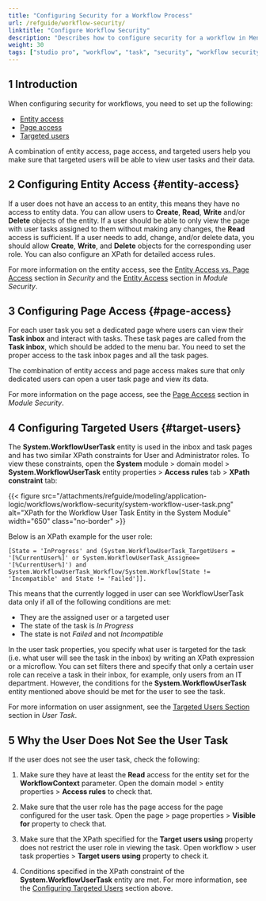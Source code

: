 ```yaml
---
title: "Configuring Security for a Workflow Process"
url: /refguide/workflow-security/
linktitle: "Configure Workflow Security"
description: "Describes how to configure security for a workflow in Mendix Studio Pro."
weight: 30
tags: ["studio pro", "workflow", "task", "security", "workflow security"]
---
```


## 1 Introduction 

When configuring security for workflows, you need to set up the following:

* [Entity access](#entity-access)
* [Page access](#page-access)
* [Targeted users](#target-users)

A combination of entity access, page access, and targeted users help you make sure that targeted users will be able to view user tasks and their data.

## 2 Configuring Entity Access {#entity-access}

If a user does not have an access to an entity, this means they have no access to entity data. You can allow users to **Create**, **Read**, **Write** and/or **Delete** objects of the entity. If a user should be able to only view the page with user tasks assigned to them without making any changes, the **Read** access is sufficient. If a user needs to add, change, and/or delete data, you should allow **Create**, **Write**, and **Delete** objects for the corresponding user role. You can also configure an XPath for detailed access rules. 

For more information on the entity access, see the [Entity Access vs. Page Access](/refguide/security/#entity-vs-page-access) section in *Security* and the [Entity Access](/refguide/module-security/#entity-access) section in *Module Security*.

## 3 Configuring Page Access {#page-access}

For each user task you set a dedicated page where users can view their **Task inbox** and interact with tasks. These task pages are called from the **Task inbox**, which should be added to the menu bar. You need to set the proper access to the task inbox pages and all the task pages.

The combination of entity access and page access makes sure that only dedicated users can open a user task page and view its data. 

For more information on the page access, see the [Page Access](/refguide/module-security/#page-access) section in *Module Security*.

## 4 Configuring Targeted Users {#target-users}

The **System.WorkflowUserTask** entity is used in the inbox and task pages and has two similar XPath constraints for User and Administrator roles. To view these constraints, open the **System** module > domain model > **System.WorkflowUserTask** entity properties > **Access rules** tab > **XPath constraint** tab:

{{< figure src="/attachments/refguide/modeling/application-logic/workflows/workflow-security/system-workflow-user-task.png" alt="XPath for the Workflow User Task Entity in the System Module"  width="650" class="no-border" >}}

Below is an XPath example for the user role:

`[State = 'InProgress' and (System.WorkflowUserTask_TargetUsers = '[%CurrentUser%]' or System.WorkflowUserTask_Assignee= '[%CurrentUser%]') and System.WorkflowUserTask_Workflow/System.Workflow[State != 'Incompatible' and State != 'Failed']].`

This means that the currently logged in user can see WorkflowUserTask data only if all of the following conditions are met:

* They are the assigned user or a targeted user 
* The state of the task is *In Progress* 
* The state is not *Failed* and not *Incompatible*

In the user task properties, you specify what user is targeted for the task (i.e. what user will see the task in the inbox) by writing an XPath expression or a microflow. You can set filters there and specify that only a certain user role can receive a task in their inbox, for example, only users from an IT department. However, the conditions for the **System.WorkflowUserTask** entity mentioned above should be met for the user to see the task. 

For more information on user assignment, see the [Targeted Users Section](/refguide/user-task/#users) section in *User Task*.

## 5 Why the User Does Not See the User Task

If the user does not see the user task, check the following:

1. Make sure they have at least the **Read** access for the entity set for the **WorkflowContext** parameter. Open the domain model > entity properties > **Access rules** to check that.

2. Make sure that the user role has the page access for the page configured for the user task. Open the page > page properties > **Visible for** property to check that.

3. Make sure that the XPath specified for the **Target users using** property does not restrict the user role in viewing the task. Open workflow > user task properties > **Target users using** property to check it.

4. Conditions specified in the XPath constraint of the **System.WorkflowUserTask** entity are met. For more information, see the [Configuring Targeted Users](#target-users) section above.
